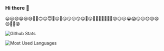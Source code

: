### Hi there 👋

😀😃😄😁😆😅🤣🙂🙃😊😇🥰😍🤩😘😗😚😙😋🤪😝🤑🤗🤭🤫🤔🤤🤮😰😥😢😭😱😖😣😞😓😩😫🥱😤😡

![Github Stats](https://github-readme-stats.vercel.app/api?username=Lqyrmk&show_icons=true&theme=dark&count_private=true)

![Most Used Languages](https://github-readme-stats.vercel.app/api/top-langs/?username=Lqyrmk&theme=dark&layout=compact)

<!--
**Lqyrmk/Lqyrmk** is a ✨ _special_ ✨ repository because its `README.md` (this file) appears on your GitHub profile.

Here are some ideas to get you started:

- 🔭 I’m currently working on ...
- 🌱 I’m currently learning ...
- 👯 I’m looking to collaborate on ...
- 🤔 I’m looking for help with ...
- 💬 Ask me about ...
- 📫 How to reach me: ...
- 😄 Pronouns: ...
- ⚡ Fun fact: ...
-->
